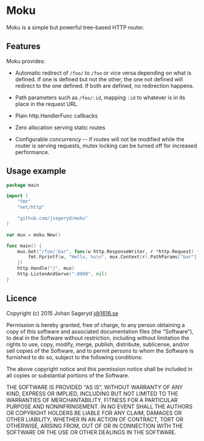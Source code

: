 # Moku
Moku is a simple but powerful tree-based HTTP router.

## Features
Moku provides:

- Automatic redirect of `/foo/` to `/foo` or vice versa depending on what is
  defined. If one is defined but not the other, the one not defined will
  redirect to the one defined. If both are defined, no redirection happens.

- Path parameters such as `/foo/:id`, mapping `:id` to whatever is in its place
  in the request URL.

- Plain http.HandlerFunc callbacks

- Zero allocation serving static routes

- Configurable concurrency -- if routes will not be modified while the router is
  serving requests, mutex locking can be turned off for increased performance.

## Usage example
```go
package main

import (
	"fmt"
	"net/http"

	"github.com/jsageryd/moku"
)

var mux = moku.New()

func main() {
	mux.Get("/foo/:bar", func(w http.ResponseWriter, r *http.Request) {
		fmt.Fprintf(w, "Hello, %s\n", mux.Context(r).PathParams["bar"])
	})
	http.Handle("/", mux)
	http.ListenAndServe(":8080", nil)
}
```

## Licence
Copyright (c) 2015 Johan Sageryd <j@1616.se>

Permission is hereby granted, free of charge, to any person obtaining a copy of
this software and associated documentation files (the "Software"), to deal in
the Software without restriction, including without limitation the rights to
use, copy, modify, merge, publish, distribute, sublicense, and/or sell copies of
the Software, and to permit persons to whom the Software is furnished to do so,
subject to the following conditions:

The above copyright notice and this permission notice shall be included in all
copies or substantial portions of the Software.

THE SOFTWARE IS PROVIDED "AS IS", WITHOUT WARRANTY OF ANY KIND, EXPRESS OR
IMPLIED, INCLUDING BUT NOT LIMITED TO THE WARRANTIES OF MERCHANTABILITY, FITNESS
FOR A PARTICULAR PURPOSE AND NONINFRINGEMENT. IN NO EVENT SHALL THE AUTHORS OR
COPYRIGHT HOLDERS BE LIABLE FOR ANY CLAIM, DAMAGES OR OTHER LIABILITY, WHETHER
IN AN ACTION OF CONTRACT, TORT OR OTHERWISE, ARISING FROM, OUT OF OR IN
CONNECTION WITH THE SOFTWARE OR THE USE OR OTHER DEALINGS IN THE SOFTWARE.
